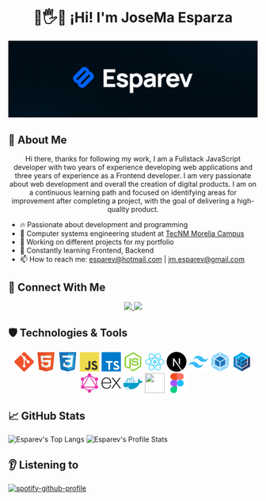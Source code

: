 <h1 align="center">👋🖐👋 ¡Hi! I'm JoseMa Esparza</h1>

<img src="https://github.com/esparev/esparev/blob/main/github-cover.png?raw=true" />

## 👤 About Me
<p align="center">Hi there, thanks for following my work, I am a Fullstack JavaScript developer with two years of experience developing web applications and three years of experience as a Frontend developer. I am very passionate about web development and overall the creation of digital products. I am on a continuous learning path and focused on identifying areas for improvement after completing a project, with the goal of delivering a high-quality product.</p>

- 🔥 Passionate about development and programming
- 🔭 Computer systems engineering student at [TecNM Morelia Campus](https://www.morelia.tecnm.mx/)
- 🚀 Working on different projects for my portfolio
- 🧠 Constantly learning Frontend, Backend
- 📫 How to reach me: esparev@hotmail.com | jm.esparev@gmail.com

## 📱 Connect With Me
<div align="center">
  <a href="https://linkedin.com/in/esparev">
    <img src="https://img.shields.io/badge/linkedin-0A66C2?style=for-the-badge&logo=linkedin&logoColor=white" />
  </a>
  <a href="https://instagram.com/esparev.dev">
    <img src="https://img.shields.io/badge/instagram-CF0078?style=for-the-badge&logo=instagram&logoColor=white" />
  </a>
</div>
  
## 🛡 Technologies & Tools
<div align="center">
  <img src="https://raw.githubusercontent.com/devicons/devicon/master/icons/git/git-original.svg" width="40" height="40" />
  <img src="https://raw.githubusercontent.com/devicons/devicon/master/icons/html5/html5-original.svg" width="40" height="40" />
  <img src="https://raw.githubusercontent.com/devicons/devicon/master/icons/css3/css3-original.svg" width="40" height="40" />
  <img src="https://raw.githubusercontent.com/devicons/devicon/master/icons/javascript/javascript-original.svg" width="40" height="40" />
  <img src="https://raw.githubusercontent.com/devicons/devicon/master/icons/typescript/typescript-original.svg" width="40" height="40" />
  <img src="https://raw.githubusercontent.com/devicons/devicon/master/icons/nodejs/nodejs-original.svg" width="40" height="40" />
  <img src="https://raw.githubusercontent.com/devicons/devicon/master/icons/react/react-original.svg" width="40" height="40" />
  <img src="https://raw.githubusercontent.com/devicons/devicon/master/icons/nextjs/nextjs-original.svg" width="40" height="40" />
  <img src="https://raw.githubusercontent.com/devicons/devicon/master/icons/tailwindcss/tailwindcss-plain.svg" width="40" height="40" />
  <img src="https://raw.githubusercontent.com/devicons/devicon/master/icons/webpack/webpack-original.svg" width="40" height="40" />
  <img src="https://raw.githubusercontent.com/devicons/devicon/master/icons/sequelize/sequelize-original.svg" width="40" height="40" />
  <img src="https://raw.githubusercontent.com/devicons/devicon/master/icons/graphql/graphql-plain.svg" width="40" height="40" />
  <img src="https://raw.githubusercontent.com/devicons/devicon/master/icons/express/express-original.svg" width="40" height="40" />
  <img src="https://raw.githubusercontent.com/devicons/devicon/master/icons/docker/docker-plain.svg" width="40" height="40" />
  <img src="https://raw.githubusercontent.com/bablubambal/All_logo_and_pictures/main/databases/postgresql.svg" width="40" height="40" />
  <img src="https://raw.githubusercontent.com/devicons/devicon/master/icons/figma/figma-original.svg" width="40" height="40" />
</div>

## 📈 GitHub Stats

<a><img src="https://github-readme-stats.vercel.app/api/top-langs/?username=esparev&langs_count=10&theme=transparent&layout=compact&hide=java,c%2B%2B,shell,starlark,cmake,ruby,objective-c,objective-c%2B%2B" height="200" alt="Esparev's Top Langs" /></a>
<a><img src="https://github-readme-stats.vercel.app/api?username=esparev&show_icons=true&theme=transparent&include_all_commits=true" height="200" alt="Esparev's Profile Stats" /></a>

## 👂 Listening to
[![spotify-github-profile](https://spotify-github-profile.vercel.app/api/view?uid=12149843774&cover_image=true&theme=natemoo-re&show_offline=true&background_color=121212&bar_color_cover=false&bar_color=0080ff)](https://github.com/kittinan/spotify-github-profile)
